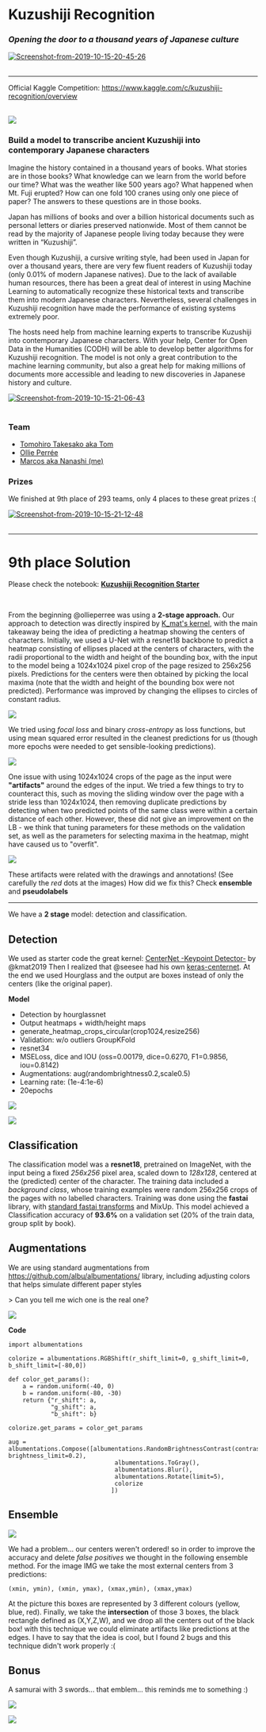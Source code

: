 # Kuzushiji Recognition
### *Opening the door to a thousand years of Japanese culture*

<a href="https://www.kaggle.com/c/kuzushiji-recognition/overview"><img src="https://i.ibb.co/6PTh3Fs/Screenshot-from-2019-10-15-20-45-26.png" alt="Screenshot-from-2019-10-15-20-45-26" border="0"></a><br /><a target='_blank' href='https://es.imgbb.com/'></a><br />

---

Official Kaggle Competition: https://www.kaggle.com/c/kuzushiji-recognition/overview

<br>
<img src="http://static.mxbi.net/umgy001-010-smallannomasked.jpg" border="0">
<br>

### Build a model to transcribe ancient Kuzushiji into contemporary Japanese characters

Imagine the history contained in a thousand years of books. What stories are in those books? What knowledge can we learn from the world before our time? What was the weather like 500 years ago? What happened when Mt. Fuji erupted? How can one fold 100 cranes using only one piece of paper? The answers to these questions are in those books.

Japan has millions of books and over a billion historical documents such as personal letters or diaries preserved nationwide. Most of them cannot be read by the majority of Japanese people living today because they were written in “Kuzushiji”.

Even though Kuzushiji, a cursive writing style, had been used in Japan for over a thousand years, there are very few fluent readers of Kuzushiji today (only 0.01% of modern Japanese natives). Due to the lack of available human resources, there has been a great deal of interest in using Machine Learning to automatically recognize these historical texts and transcribe them into modern Japanese characters. Nevertheless, several challenges in Kuzushiji recognition have made the performance of existing systems extremely poor. 

The hosts need help from machine learning experts to transcribe Kuzushiji into contemporary Japanese characters. With your help, Center for Open Data in the Humanities (CODH) will be able to develop better algorithms for Kuzushiji recognition. The model is not only a great contribution to the machine learning community, but also a great help for making millions of documents more accessible and leading to new discoveries in Japanese history and culture.


<a href="https://www.kaggle.com/c/kuzushiji-recognition/leaderboard"><img src="https://i.ibb.co/Jt4x47C/Screenshot-from-2019-10-15-21-06-43.png" alt="Screenshot-from-2019-10-15-21-06-43" border="0"></a><br /><a target='_blank' href='https://es.imgbb.com/'></a><br />

### Team

- [Tomohiro Takesako aka Tom](https://www.kaggle.com/tikutiku)
- [Ollie Perrée](https://www.kaggle.com/ollieperree)
- [Marcos aka Nanashi (me)](https://www.kaggle.com/jesucristo)

### Prizes

We finished at 9th place of 293 teams, only 4 places to these great prizes :(

<a href="https://www.kaggle.com/c/kuzushiji-recognition/overview/prizes"><img src="https://i.ibb.co/W3DfScL/Screenshot-from-2019-10-15-21-12-48.png" alt="Screenshot-from-2019-10-15-21-12-48" border="0"></a><br /><a target='_blank' href='https://es.imgbb.com/'></a><br />

---

# 9th place Solution

Please check the notebook: **[Kuzushiji Recognition Starter](https://www.kaggle.com/jesucristo/kuzushiji-recognition-starter)** 

<br>

From the beginning @ollieperree was using a **2-stage approach.** 
Our approach to detection was directly inspired by [K_mat's kernel](https://www.kaggle.com/kmat2019/centernet-keypoint-detector), with the main takeaway being the idea of predicting a heatmap showing the centers of characters. Initially, we used a U-Net with a resnet18 backbone to predict a heatmap consisting of ellipses placed at the centers of characters, with the radii proportional to the width and height of the bounding box, with the input to the model being a 1024x1024 pixel crop of the page resized to 256x256 pixels. 
Predictions for the centers were then obtained by picking the local maxima (note that the width and height of the bounding box were not predicted). Performance was improved by changing the ellipses to circles of constant radius.

![](https://www.googleapis.com/download/storage/v1/b/kaggle-user-content/o/inbox%2F2779868%2Fa81b20efc933fcdfd877b0636e229da6%2Fumgy012-042___000_002.png?generation=1571161817145901&amp;alt=media)


We tried using *focal loss* and binary *cross-entropy* as loss functions, but using mean squared error resulted in the cleanest predictions for us (though more epochs were needed to get sensible-looking predictions).

![](https://www.googleapis.com/download/storage/v1/b/kaggle-user-content/o/inbox%2F2779868%2F97924b78f0393a6e162cb477ba51c5e1%2Fimage(1).png?generation=1571161817778557&amp;alt=media)

One issue with using 1024x1024 crops of the page as the input were **"artifacts"** around the edges of the input. We tried a few things to try to counteract this, such as moving the sliding window over the page with a stride less than 1024x1024, then removing duplicate predictions by detecting when two predicted points of the same class were within a certain distance of each other. However, these did not give an improvement on the LB - we think that tuning parameters for these methods on the validation set, as well as the parameters for selecting maxima in the heatmap, might have caused us to "overfit".

![](https://www.googleapis.com/download/storage/v1/b/kaggle-user-content/o/inbox%2F2779868%2F2cd1d021e43de8c00e5f641c6e91586c%2FScreenshot%20from%202019-10-15%2019-53-12.png?generation=1571162065651936&amp;alt=media)

These artifacts were related with the drawings and annotations!
(See carefully the *red* dots at the images)
How did we fix this? Check **ensemble** and **pseudolabels**

---

We have a **2 stage** model: detection and classification.

## Detection

We used as starter code the great kernel: [CenterNet -Keypoint Detector-](https://www.kaggle.com/kmat2019/centernet-keypoint-detector) by @kmat2019
Then I realized that @seesee had his own [keras-centernet](https://github.com/see--/keras-centernet).
At the end we used Hourglass and the output are boxes instead of only the centers (like the original paper).

**Model**
- Detection by hourglassnet
- Output heatmaps + width/height maps
- generate_heatmap_crops_circular(crop1024,resize256)
- Validation: w/o outliers GroupKFold
- resnet34
- MSELoss, dice and IOU (oss=0.00179, dice=0.6270, F1=0.9856, iou=0.8142)
- Augmentations: aug(randombrightness0.2,scale0.5)
- Learning rate: (1e-4:1e-6)
- 20epochs

![](https://www.googleapis.com/download/storage/v1/b/kaggle-user-content/o/inbox%2F2779868%2F4d84f42553ac59551b480d883ad8f33b%2Fvalid_pred.png?generation=1571146402846083&amp;alt=media)

![](https://www.googleapis.com/download/storage/v1/b/kaggle-user-content/o/inbox%2F2779868%2F9c032decbf330957fd2b25c6a34a73bd%2FScreenshot%20from%202019-10-15%2011-05-12.png?generation=1571146515196023&amp;alt=media)


## Classification

The classification model was a **resnet18**, pretrained on ImageNet, with the input being a fixed *256x256* pixel area, scaled down to *128x128*, centered at the (predicted) center of the character. 
The training data included a *background class*, whose training examples were random 256x256 crops of the pages with no labelled characters. 
Training was done using the **fastai** library, with [standard fastai transforms](https://docs.fast.ai/vision.transform.html#get_transforms) and MixUp. 
This model achieved a Classification accuracy of **93.6%** on a validation set (20% of the train data, group split by book).

## Augmentations

We are using standard augmentations from https://github.com/albu/albumentations/ library, including adjusting colors that helps simulate different paper styles

&gt; Can you tell me wich one is the real one?

![](https://www.googleapis.com/download/storage/v1/b/kaggle-user-content/o/inbox%2F2779868%2F89c2cd2e945352655b1932b8d6ce1378%2Fimage.png?generation=1571146446903717&amp;alt=media)

**Code**

```
import albumentations

colorize = albumentations.RGBShift(r_shift_limit=0, g_shift_limit=0, b_shift_limit=[-80,0])

def color_get_params():
    a = random.uniform(-40, 0)
    b = random.uniform(-80, -30)
    return {"r_shift": a,
            "g_shift": a,
            "b_shift": b}

colorize.get_params = color_get_params

aug = albumentations.Compose([albumentations.RandomBrightnessContrast(contrast_limit=0.2, brightness_limit=0.2),
                              albumentations.ToGray(),
                              albumentations.Blur(),
                              albumentations.Rotate(limit=5),
                              colorize
                             ])
```

## Ensemble

![](https://www.googleapis.com/download/storage/v1/b/kaggle-user-content/o/inbox%2F2779868%2F3d45fceb5c94db4071d6ef4e53990e1b%2Fensemble.jpg?generation=1571162716740190&amp;alt=media)

We had a problem... our centers weren't ordered! so in order to improve the accuracy and delete *false positives* we thought in the following ensemble method.
For the image IMG we take the most external centers from 3 predictions: 
```
(xmin, ymin), (xmin, ymax), (xmax,ymin), (xmax,ymax)
``` 
At the picture this boxes are represented by 3 different colours (yellow, blue, red). 
Finally, we take the **intersection** of those 3 boxes, the black rectangle defined as (X,Y,Z,W), and we drop all the centers out of the black box! with this technique we could eliminate artifacts like predictions at the edges.
I have to say that the idea is cool, but I found 2 bugs and this technique didn't work properly :(


## Bonus

A samurai with 3 swords... that emblem... this reminds me to something :)

![](https://www.googleapis.com/download/storage/v1/b/kaggle-user-content/o/inbox%2F2779868%2Fd7568f09270098f7a80994266db642e0%2Fkozuki.jpg?generation=1571164389635754&amp;alt=media)

![](https://4.bp.blogspot.com/-7PGWzBKQauw/Vt7985zYQgI/AAAAAAAAACQ/PCIQQcSGkrg/s400/Kozuki%2BFamily.jpg)
